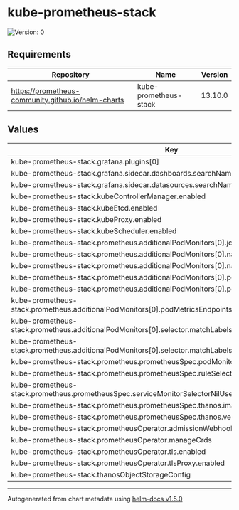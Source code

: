 # kube-prometheus-stack

![Version: 0](https://img.shields.io/badge/Version-0-informational?style=flat-square)

## Requirements

| Repository | Name | Version |
|------------|------|---------|
| https://prometheus-community.github.io/helm-charts | kube-prometheus-stack | 13.10.0 |

## Values

| Key | Type | Default | Description |
|-----|------|---------|-------------|
| kube-prometheus-stack.grafana.plugins[0] | string | `"grafana-piechart-panel"` |  |
| kube-prometheus-stack.grafana.sidecar.dashboards.searchNamespace | string | `"ALL"` |  |
| kube-prometheus-stack.grafana.sidecar.datasources.searchNamespace | string | `"ALL"` |  |
| kube-prometheus-stack.kubeControllerManager.enabled | bool | `false` |  |
| kube-prometheus-stack.kubeEtcd.enabled | bool | `false` |  |
| kube-prometheus-stack.kubeProxy.enabled | bool | `false` |  |
| kube-prometheus-stack.kubeScheduler.enabled | bool | `false` |  |
| kube-prometheus-stack.prometheus.additionalPodMonitors[0].jobLabel | string | `"traefik"` |  |
| kube-prometheus-stack.prometheus.additionalPodMonitors[0].name | string | `"traefik"` |  |
| kube-prometheus-stack.prometheus.additionalPodMonitors[0].namespaceSelector.any | bool | `true` |  |
| kube-prometheus-stack.prometheus.additionalPodMonitors[0].podMetricsEndpoints[0].path | string | `"/metrics"` |  |
| kube-prometheus-stack.prometheus.additionalPodMonitors[0].podMetricsEndpoints[0].port | string | `"traefik"` |  |
| kube-prometheus-stack.prometheus.additionalPodMonitors[0].podMetricsEndpoints[0].scheme | string | `"http"` |  |
| kube-prometheus-stack.prometheus.additionalPodMonitors[0].selector.matchLabels."app.kubernetes.io/instance" | string | `"traefik"` |  |
| kube-prometheus-stack.prometheus.additionalPodMonitors[0].selector.matchLabels."app.kubernetes.io/name" | string | `"traefik"` |  |
| kube-prometheus-stack.prometheus.prometheusSpec.podMonitorSelectorNilUsesHelmValues | bool | `false` |  |
| kube-prometheus-stack.prometheus.prometheusSpec.ruleSelectorNilUsesHelmValues | bool | `false` |  |
| kube-prometheus-stack.prometheus.prometheusSpec.serviceMonitorSelectorNilUsesHelmValues | bool | `false` |  |
| kube-prometheus-stack.prometheus.prometheusSpec.thanos.image | string | `"quay.io/thanos/thanos:v0.15.0"` |  |
| kube-prometheus-stack.prometheus.prometheusSpec.thanos.version | string | `"v0.15.0"` |  |
| kube-prometheus-stack.prometheusOperator.admissionWebhooks.enabled | bool | `false` |  |
| kube-prometheus-stack.prometheusOperator.manageCrds | bool | `false` |  |
| kube-prometheus-stack.prometheusOperator.tls.enabled | bool | `false` |  |
| kube-prometheus-stack.prometheusOperator.tlsProxy.enabled | bool | `false` |  |
| kube-prometheus-stack.thanosObjectStorageConfig | string | `nil` |  |

----------------------------------------------
Autogenerated from chart metadata using [helm-docs v1.5.0](https://github.com/norwoodj/helm-docs/releases/v1.5.0)
